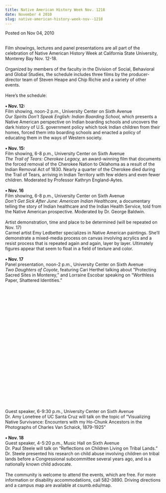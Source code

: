 ```yaml
---
title: Native American History Week Nov. 1218
date: November 4 2010
slug: native-american-history-week-nov--1218
---
```





<span class="date">Posted on Nov 04, 2010    </span>
<p><br>
Film showings, lectures and panel presentations are all part of the
celebration of Native American History Week at California State
University, Monterey Bay Nov. 12-18.<br>
<br>
Organized by members of the faculty in the Division of Social,
Behavioral and Global Studies, the schedule includes three films by
the producer-director team of Steven Heape and Chip Richie and a
variety of other events.<br>
<br>
Here&#x2019;s the schedule:<br>
<br>
<strong>&#x2022; Nov. 12:</strong><br>
Film showing, noon-2 p.m., University Center on Sixth Avenue<br>
<em>Our Spirits Don&#x2019;t Speak English: Indian Boarding School,</em>
which presents a Native American perspective on Indian boarding
schools and uncovers the dark history of U.S. government policy
which took Indian children from their homes, forced them into
boarding schools and enacted a policy of educating them in the ways
of Western society.<br>
<br>
<strong>&#x2022; Nov. 15:</strong><br>
Film showing, 6-8 p.m., University Center on Sixth Avenue<br>
<em>The Trail of Tears: Cherokee Legacy,</em> an award-winning film
that documents the forced removal of the Cherokee Nation to
Oklahoma as a result of the Indian Removal Act of 1830. Nearly a
quarter of the Cherokee died during the Trail of Tears, arriving in
Indian Territory with few elders and even fewer children. Moderated
by Professor Kathryn England-Aytes.<br>
<br>
<strong>&#x2022; Nov. 16</strong><br>
Film showing, 6-8 p.m., University Center on Sixth Avenue<br>
<em>Don&#x2019;t Get Sick After June: American Indian Healthcare</em>, a
documentary telling the story of Indian healthcare and the Indian
Health Service, told from the Native American prospective.
Moderated by Dr. George Baldwin.<br>
<br>
Artist demonstration, time and place to be determined (will be
repeated on Nov. 17)<br>
Carmel artist Emy Ledbetter specializes in Native American
paintings. She&#x2019;ll demonstrate a mixed-media process on canvas
involving acrylics and a resist process that is repeated again and
again, layer by layer. Ultimately figures appear that seem to float
in a field of texture and color.<br>
<br>
<strong>&#x2022; Nov. 17</strong><br>
Panel presentation, noon-2 p.m., University Center on Sixth
Avenue<br>
<em>Two Daughters of Coyote</em>, featuring Cari Herthel talking
about &quot;Protecting Sacred Sites in Monterey,&#x201D; and Lorraine Escobar
speaking on &#x201C;Worthless Paper, Shattered Identities.&#x201D;</br></br></br></br></br></br></br></br></br></br></br></br></br></br></br></br></br></br></br></br></br></br></br></br></p>
<p>Guest speaker, 6-9:30 p.m., University Center on Sixth
Avenue<br>
Dr. Amy Lonetree of UC Santa Cruz will talk on the topic of
&#x201C;Visualizing Native Survivance: Encounters with my Ho-Chunk
Ancestors in the Photographs of Charles Van Schaick,
1879-1925&#x201D;<br>
<br>
<strong>&#x2022; Nov. 18</strong><br>
Guest speaker, 4-5:20 p.m., Music Hall on Sixth Avenue<br>
Dr. Paul Steele will talk on &#x201C;Reflections on Children Living on
Tribal Lands.&#x201D; Dr. Steele presented his research on child abuse
involving children on tribal lands before a Congressional
subcommittee several years ago, and is a nationally known child
advocate.<br>
<br>
The community is welcome to attend the events, which are free. For
more information or disability accommodatiions, call 582-3890.
Driving directions and a campus map are available at
csumb.edu/map.<br>
&#xA0;</br></br></br></br></br></br></br></br></p>





